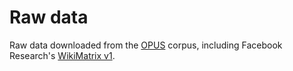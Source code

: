 # Raw data

Raw data downloaded from the <a href='https://opus.nlpl.eu/index.php'>OPUS</a> corpus, including Facebook Research's <a href='https://opus.nlpl.eu/WikiMatrix-v1.php'>WikiMatrix v1</a>.